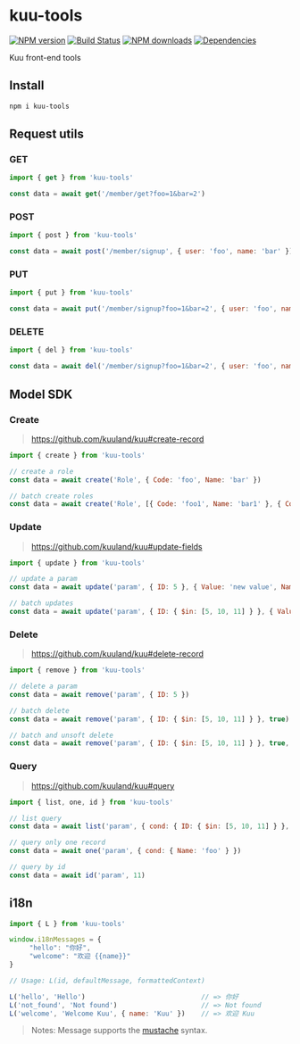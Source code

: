 # kuu-tools

[![NPM version](https://img.shields.io/npm/v/kuu-tools.svg?style=flat)](https://npmjs.org/package/kuu-tools)
[![Build Status](https://travis-ci.org/kuuland/kuu-tools.svg?branch=master)](https://travis-ci.org/kuuland/kuu-tools)
[![NPM downloads](http://img.shields.io/npm/dm/kuu-tools.svg?style=flat)](https://npmjs.org/package/kuu-tools)
[![Dependencies](https://david-dm.org/yinfxs/kuu-tools.svg)](https://david-dm.org/yinfxs/kuu-tools)

Kuu front-end tools

## Install

```sh
npm i kuu-tools
```

## Request utils

### GET

```js
import { get } from 'kuu-tools'

const data = await get('/member/get?foo=1&bar=2')
```

### POST

```js
import { post } from 'kuu-tools'

const data = await post('/member/signup', { user: 'foo', name: 'bar' })
```

### PUT

```js
import { put } from 'kuu-tools'

const data = await put('/member/signup?foo=1&bar=2', { user: 'foo', name: 'bar' })
```

### DELETE

```js
import { del } from 'kuu-tools'

const data = await del('/member/signup?foo=1&bar=2', { user: 'foo', name: 'bar' })
```

## Model SDK

### Create

> https://github.com/kuuland/kuu#create-record

```js
import { create } from 'kuu-tools'

// create a role
const data = await create('Role', { Code: 'foo', Name: 'bar' })

// batch create roles
const data = await create('Role', [{ Code: 'foo1', Name: 'bar1' }, { Code: 'foo2', Name: 'bar2' }])
```

### Update

> https://github.com/kuuland/kuu#update-fields

```js
import { update } from 'kuu-tools'

// update a param
const data = await update('param', { ID: 5 }, { Value: 'new value', Name: 'foobar' })

// batch updates
const data = await update('param', { ID: { $in: [5, 10, 11] } }, { Value: 'new value' }, true)
```

### Delete

> https://github.com/kuuland/kuu#delete-record

```js
import { remove } from 'kuu-tools'

// delete a param
const data = await remove('param', { ID: 5 })

// batch delete
const data = await remove('param', { ID: { $in: [5, 10, 11] } }, true)

// batch and unsoft delete
const data = await remove('param', { ID: { $in: [5, 10, 11] } }, true, true)
```

### Query

> https://github.com/kuuland/kuu#query

```js
import { list, one, id } from 'kuu-tools'

// list query
const data = await list('param', { cond: { ID: { $in: [5, 10, 11] } }, page: 3, sort: '-CreatedAt' })

// query only one record
const data = await one('param', { cond: { Name: 'foo' } })

// query by id
const data = await id('param', 11)

```

## i18n

```js
import { L } from 'kuu-tools'

window.i18nMessages = {
     "hello": "你好",
     "welcome": "欢迎 {{name}}"
}

// Usage: L(id, defaultMessage, formattedContext)

L('hello', 'Hello')                             // => 你好
L('not_found', 'Not found')                     // => Not found
L('welcome', 'Welcome Kuu', { name: 'Kuu' })    // => 欢迎 Kuu
```

> Notes: Message supports the [mustache](https://github.com/janl/mustache.js) syntax.